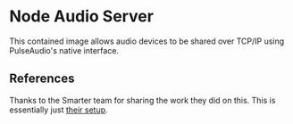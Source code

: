 # Node Audio Server

This contained image allows audio devices to be shared over TCP/IP using PulseAudio's native interface.

## References

Thanks to the Smarter team for sharing the work they did on this. This is essentially just [their setup](https://gitlab.com/arm-research/smarter/edge-workloads/pulseaudio).
